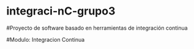 # integraci-nC-grupo3
#Proyecto de software basado en herramientas de integración continua


#Modulo: Integracion Continua
